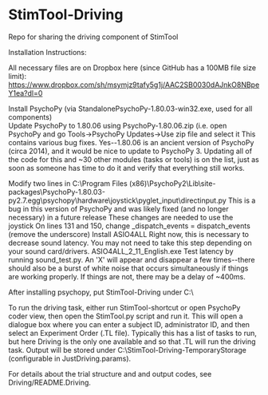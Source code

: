 # StimTool-Driving
Repo for sharing the driving component of StimTool


Installation Instructions:

All necessary files are on Dropbox here (since GitHub has a 100MB file size limit):  
https://www.dropbox.com/sh/msymjz9tafy5g1j/AAC2SB0030dAJnkO8NBpeY1ea?dl=0  

Install PsychoPy (via StandalonePsychoPy-1.80.03-win32.exe, used for all components)  
Update PsychoPy to 1.80.06 using PsychoPy-1.80.06.zip (i.e. open PsychoPy and go Tools->PsychoPy Updates->Use zip file and select it
This contains various bug fixes.
Yes--1.80.06 is an ancient version of PsychoPy (circa 2014), and it would be nice to update to PsychoPy 3.
Updating all of the code for this and ~30 other modules (tasks or tools) is on the list, just as soon as someone has time to do it and verify that everything still works.

Modify two lines in C:\Program Files (x86)\PsychoPy2\Lib\site-packages\PsychoPy-1.80.03-py2.7.egg\psychopy\hardware\joystick\pyglet_input\directinput.py
        This is a bug in this version of PsychoPy and was likely fixed (and no longer necessary) in a future release
        These changes are needed to use the joystick
        On lines 131 and 150, change _dispatch_events = dispatch_events (remove the underscore)
Install ASIO4ALL
        Right now, this is necessary to decrease sound latency.  You may not need to take this step depending on your sound card/drivers.
        ASIO4ALL_2_11_English.exe
        Test latency by running sound_test.py.
                An 'X' will appear and disappear a few times--there should also be a burst of white noise that occurs simultaneously if things are working properly.  If things are not, there may be a delay of ~400ms.





After installing psychopy, put StimTool-Driving under C:\

To run the driving task, either run StimTool-shortcut or open PsychoPy coder view, then open the StimTool.py script and run it.
This will open a dialogue box where you can enter a subject ID, administrator ID, and then select an Experiment Order (.TL file).
Typically this has a list of tasks to run, but here Driving is the only one available and so that .TL will run the driving task.
Output will be stored under C:\StimTool-Driving-TemporaryStorage (configurable in JustDriving.params).

For details about the trial structure and and output codes, see Driving/README.Driving.



